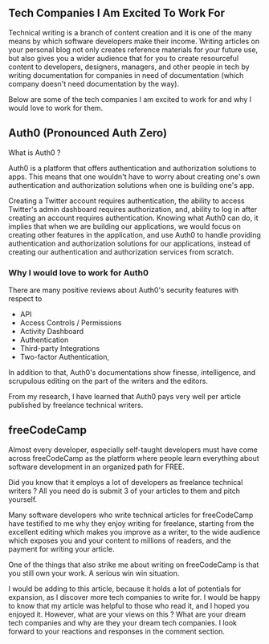 ## Tech Companies I Am Excited To Work For

Technical writing is a branch of content creation and it is one of the many means by which software developers make their income. Writing articles on your personal blog not only creates reference materials for your future use, but also gives you a wider audience that for you to create resourceful content to developers, designers, managers, and other people in tech by writing documentation for companies in need of documentation (which company doesn't need documentation by the way).

Below are some of the tech companies I am excited to work for and why I would love to work for them.

## Auth0 (Pronounced Auth Zero)
What is Auth0 ? 

Auth0 is a platform that offers authentication and authorization solutions to apps. This means that one wouldn't have to worry about creating one's own authentication and authorization solutions when one is building one's app. 

Creating a Twitter account requires authentication, the ability to access Twitter's admin dashboard requires authorization, and, ability to log in after creating an account requires authentication. Knowing what Auth0 can do, it implies that when we are building our applications,  we would focus on creating other features in the application, and use Auth0 to handle providing authentication and authorization solutions for our applications, instead of creating our authentication and authorization services from scratch. 

### Why I would love to work for Auth0
There are many positive reviews about Auth0's security features with respect to
- API
- Access Controls / Permissions
- Activity Dashboard
- Authentication
- Third-party Integrations
- Two-factor Authentication, 

In addition to that, Auth0's documentations show finesse, intelligence, and scrupulous editing on the part of the writers and the editors. 

From my research, I have learned that Auth0 pays very well per article published by freelance technical writers. 

## freeCodeCamp
Almost every developer, especially self-taught developers must have come across freeCodeCamp as the platform where people learn everything about software development in an organized path for FREE. 

Did you know that it employs a lot of developers as freelance technical writers ? All you need do is submit 3 of your articles to them and pitch yourself. 

Many software developers who write technical articles for freeCodeCamp have testified to me why they enjoy writing for freelance, starting from the excellent editing which makes you improve as a writer, to the wide audience which exposes you and your content to millions of readers, 
and the payment for writing your article.

One of the things that also strike me about writing on freeCodeCamp is that you still own your work. A serious win win situation. 

I would be adding to this article, because it holds a lot of potentials for expansion, as I discover more tech companies to write for. I would be happy to know that my article was helpful to those who read it, and I hoped you enjoyed it. However, what are your views on this ? What are your dream tech companies and why are they your dream tech companies. I look forward to your reactions and responses in the comment section. 
